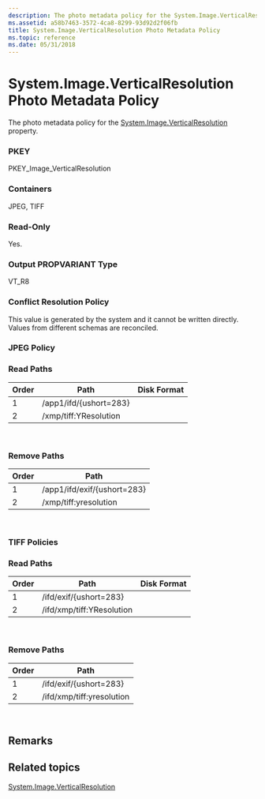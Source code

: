 ```yaml
---
description: The photo metadata policy for the System.Image.VerticalResolution property.
ms.assetid: a58b7463-3572-4ca8-8299-93d92d2f06fb
title: System.Image.VerticalResolution Photo Metadata Policy
ms.topic: reference
ms.date: 05/31/2018
---
```


# System.Image.VerticalResolution Photo Metadata Policy

The photo metadata policy for the [System.Image.VerticalResolution](../properties/props-system-image-verticalresolution.md) property.

### PKEY

PKEY\_Image\_VerticalResolution

### Containers

JPEG, TIFF

### Read-Only

Yes.

### Output PROPVARIANT Type

VT\_R8

### Conflict Resolution Policy

This value is generated by the system and it cannot be written directly. Values from different schemas are reconciled.

### JPEG Policy

### Read Paths



| Order | Path                   | Disk Format |
|-------|------------------------|-------------|
| 1     | /app1/ifd/{ushort=283} |             |
| 2     | /xmp/tiff:YResolution  |             |



 

### Remove Paths



| Order | Path                        |
|-------|-----------------------------|
| 1     | /app1/ifd/exif/{ushort=283} |
| 2     | /xmp/tiff:yresolution       |



 

### TIFF Policies

### Read Paths



| Order | Path                      | Disk Format |
|-------|---------------------------|-------------|
| 1     | /ifd/exif/{ushort=283}    |             |
| 2     | /ifd/xmp/tiff:YResolution |             |



 

### Remove Paths



| Order | Path                      |
|-------|---------------------------|
| 1     | /ifd/exif/{ushort=283}    |
| 2     | /ifd/xmp/tiff:yresolution |



 

## Remarks

## Related topics

<dl> <dt>

[System.Image.VerticalResolution](../properties/props-system-image-verticalresolution.md)
</dt> </dl>

 

 
